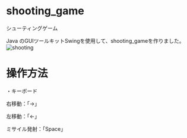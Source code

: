 # shooting_game
シューティングゲーム

Java のGUIツールキットSwingを使用して、shooting_gameを作りました。
![shooting](https://user-images.githubusercontent.com/43311555/61576008-da304880-ab0e-11e9-8988-3f09224f0308.gif)


# 操作方法
・キーボード 

  右移動：「→」
  
  左移動：「←」
  
  ミサイル発射：「Space」
